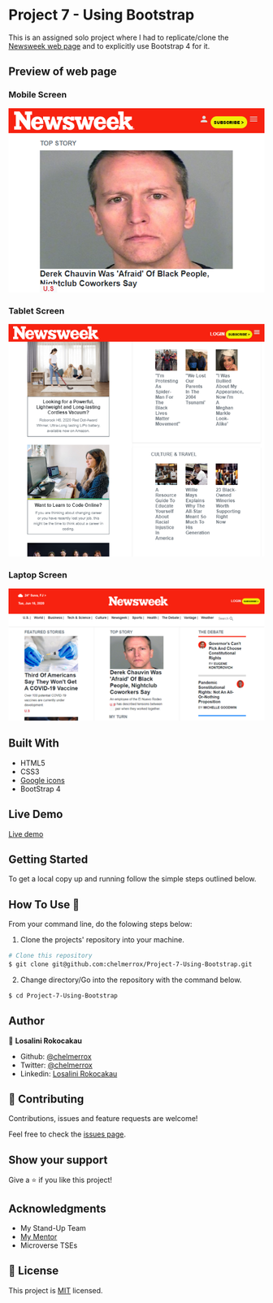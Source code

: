 # Project 7 - Using Bootstrap

This is an assigned solo project where I had to replicate/clone the <a href="">Newsweek web page</a> and to explicitly use Bootstrap 4 for it.

## Preview of web page

### Mobile Screen

![screenshot](images/mobile_preview.PNG)

### Tablet Screen

![screenshot](images/tablet_preview.PNG)

### Laptop Screen

![screenshot](images/laptop_preview.PNG)

## Built With

- HTML5
- CSS3
- <a href="https://materializecss.com/icons.html">Google icons</a>
- BootStrap 4

## Live Demo

<a href="https://raw.githack.com/chelmerrox/Project-7-Using-Bootstrap/project-draft/index.html">Live demo</a>

## Getting Started

To get a local copy up and running follow the simple steps outlined below.

## How To Use 🔧

From your command line, do the folowing steps below:
​
1. Clone the projects' repository into your machine.

```bash
# Clone this repository
$ git clone git@github.com:chelmerrox/Project-7-Using-Bootstrap.git

```
2. Change directory/Go into the repository with the command below.

```bash
$ cd Project-7-Using-Bootstrap

```

## Author

👤 **Losalini Rokocakau**
​
- Github: [@chelmerrox](https://github.com/chelmerrox)
- Twitter: [@chelmerrox](https://twitter.com/chelmerrox)
- Linkedin: [Losalini Rokocakau](https://www.linkedin.com/in/losalini-rokocakau)

## 🤝 Contributing

  Contributions, issues and feature requests are welcome!

  Feel free to check the [issues page](https://github.com/chelmerrox/Project-7-Using-Bootstrap/issues).

## Show your support

Give a ⭐️ if you like this project!

## Acknowledgments

- My Stand-Up Team
- <a href="https://github.com/BrittanyBlake">My Mentor</a>
- Microverse TSEs

## 📝 License

This project is [MIT](LICENSE.txt) licensed.
